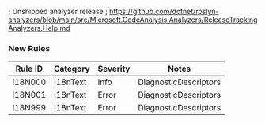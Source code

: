 ﻿; Unshipped analyzer release
; https://github.com/dotnet/roslyn-analyzers/blob/main/src/Microsoft.CodeAnalysis.Analyzers/ReleaseTrackingAnalyzers.Help.md

### New Rules

Rule ID | Category | Severity | Notes
--------|----------|----------|-------
I18N000 | I18nText | Info | DiagnosticDescriptors
I18N001 | I18nText | Error | DiagnosticDescriptors
I18N999 | I18nText | Error | DiagnosticDescriptors